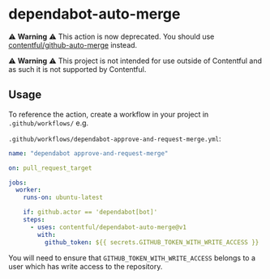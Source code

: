 # dependabot-auto-merge

⚠️ **Warning** ⚠️ This action is now deprecated. You should use [contentful/github-auto-merge](https://github.com/contentful/github-auto-merge) instead.

⚠️ **Warning** ⚠️ This project is not intended for use outside of Contentful and as such it is not supported by Contentful.

## Usage

To reference the action, create a workflow in your project in `.github/workflows/` e.g.

`.github/workflows/dependabot-approve-and-request-merge.yml`:

```yaml
name: "dependabot approve-and-request-merge"

on: pull_request_target

jobs:
  worker:
    runs-on: ubuntu-latest

    if: github.actor == 'dependabot[bot]'
    steps:
      - uses: contentful/dependabot-auto-merge@v1
        with:
          github_token: ${{ secrets.GITHUB_TOKEN_WITH_WRITE_ACCESS }}
```

You will need to ensure that `GITHUB_TOKEN_WITH_WRITE_ACCESS` belongs to a user which has write access to the repository.
